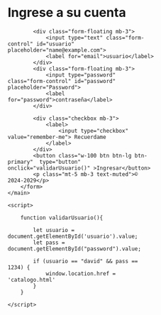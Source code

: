 <!DOCTYPE html>
<html lang="es">
<head>
	<meta charset="UTF-8">
	<meta name="viewport" content="width=device-width, initial-scale=1.0">
	<title>Mi primer Login</title>
	<link href="https://cdn.jsdelivr.net/npm/bootstrap@5.0.2/dist/css/bootstrap.min.css" rel="stylesheet" integrity="sha384-EVSTQN3/azprG1Anm3QDgpJLIm9Nao0Yz1ztcQTwFspd3yD65VohhpuuCOmLASjC" crossorigin="anonymous">
</head>
<body class="align-content-center text-center" style="height: 100vh;">
	<main class="form-signin" style="width: 100%;max-width: 330px;margin: auto; padding: 15px;">
		<form>
			<h1 class="h3 mb-3 fw-normal">Ingrese a su cuenta</h1>
	
			<div class="form-floating mb-3">
				<input type="text" class="form-control" id="usuario" placeholder="name@example.com">
				<label for="email">usuario</label>
			</div>
			<div class="form-floating mb-3">
				<input type="password" class="form-control" id="password" placeholder="Password">
				<label for="password">contraseña</label>
			</div>
	
			<div class="checkbox mb-3">
				<label>
					<input type="checkbox" value="remember-me"> Recuerdame
				</label>
			</div>
			<button class="w-100 btn btn-lg btn-primary"  type="button" onclick="validarUsuario()" >Ingresar</button>
			<p class="mt-5 mb-3 text-muted">© 2024-2029</p>
		</form>
	</main>
	
	<script>
		
		function validarUsuario(){
			
			let usuario = document.getElementById('usuario').value;
			let pass = document.getElementById("password").value;
			
			if (usuario == "david" && pass == 1234) {
				window.location.href = 'catalogo.html'
			}
		}
		
	</script>
</body>
</html>
